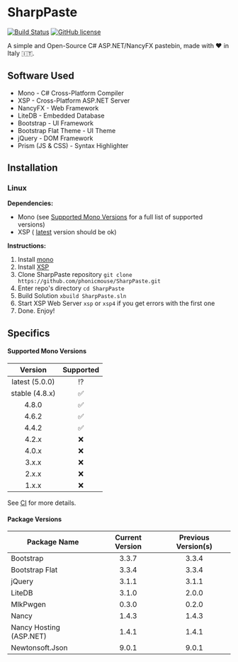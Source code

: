 # SharpPaste
[![Build Status](https://img.shields.io/travis/phonicmouse/SharpPaste.svg?style=flat-square)](https://travis-ci.org/phonicmouse/SharpPaste)
[![GitHub license](https://img.shields.io/badge/license-MIT-blue.svg?style=flat-square)](https://raw.githubusercontent.com/phonicmouse/SharpPaste/master/LICENSE)

A simple and Open-Source C# ASP.NET/NancyFX pastebin, made with :heart: in Italy :it:.

## Software Used
* Mono - C# Cross-Platform Compiler
* XSP - Cross-Platform ASP.NET Server
* NancyFX - Web Framework
* LiteDB - Embedded Database
* Bootstrap - UI Framework
* Bootstrap Flat Theme - UI Theme
* jQuery - DOM Framework
* Prism (JS & CSS) - Syntax Highlighter

## Installation

### Linux
**Dependencies:**
* Mono (see [Supported Mono Versions](#supported-mono-versions) for a full list of supported versions)
* XSP ( [latest](https://github.com/mono/xsp) version should be ok)


**Instructions:**
1. Install [mono](http://www.mono-project.com/docs/getting-started/install/linux/)
2. Install [XSP](https://github.com/mono/xsp/blob/master/INSTALL)
3. Clone SharpPaste repository ```git clone https://github.com/phonicmouse/SharpPaste.git```
4. Enter repo's directory ```cd SharpPaste```
5. Build Solution ```xbuild SharpPaste.sln```
6. Start XSP Web Server ```xsp``` or ```xsp4``` if you get errors with the first one
7. Done. Enjoy!

## Specifics

#### Supported Mono Versions

| Version        | Supported          |
|:--------------:|:------------------:|
| latest (5.0.0) | :interrobang:      |
| stable (4.8.x) | :white_check_mark: |
| 4.8.0          | :white_check_mark: |
| 4.6.2          | :white_check_mark: |
| 4.4.2          | :white_check_mark: |
| 4.2.x          | :x:                |
| 4.0.x          | :x:                |
| 3.x.x          | :x:                |
| 2.x.x          | :x:                |
| 1.x.x          | :x:                |

See [CI](https://travis-ci.org/phonicmouse/SharpPaste) for more details.

#### Package Versions
| Package Name            | Current Version | Previous Version(s)     |
|-------------------------|:---------------:|:-----------------------:|
| Bootstrap               | 3.3.7           | 3.3.4                   |
| Bootstrap Flat          | 3.3.4           | 3.3.4                   |
| jQuery                  | 3.1.1           | 3.1.1                   |
| LiteDB                  | 3.1.0           | 2.0.0                   |
| MlkPwgen                | 0.3.0           | 0.2.0                   |
| Nancy                   | 1.4.3           | 1.4.3                   |
| Nancy Hosting (ASP.NET) | 1.4.1           | 1.4.1                   |
| Newtonsoft.Json         | 9.0.1           | 9.0.1                   |
